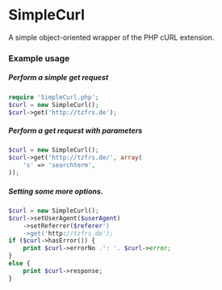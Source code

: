 SimpleCurl
==========

A simple object-oriented wrapper of the PHP cURL extension.

### Example usage

##### Perform a simple get request

```php
require 'SimpleCurl.php';
$curl = new SimpleCurl();
$curl->get('http://tzfrs.de');
```

##### Perform a get request with parameters

```php
$curl = new SimpleCurl();
$curl->get('http://tzfrs.de/', array(
    's' => 'searchterm',
));
```

##### Setting some more options.

```php
$curl = new SimpleCurl();
$curl->setUserAgent($userAgent)
    ->setReferrer($referer')
    ->get('http://tzfrs.de');
if ($curl->hasError()) {
    print $curl->errorNo .': '. $curl->error;
}
else {
    print $curl->response;
}
```